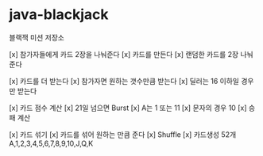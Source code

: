 # java-blackjack

블랙잭 미션 저장소

[x] 참가자들에게 카드 2장을 나눠준다
    [x] 카드를 만든다
    [x] 랜덤한 카드를 2장 나눠준다

[x] 카드를 더 받는다
    [x] 참가자면 원하는 갯수만큼 받는다
    [x] 딜러는 16 이하일 경우만 받는다

[x] 카드 점수 계산
    [x] 21일 넘으면 Burst
    [x] A는 1 또는 11
    [x] 문자의 경우 10
    [x] 승패 계산

[x] 카드 섞기
    [x] 카드를 섞어 원하는 만큼 준다
    [x] Shuffle
    [x] 카드생성 52개
        A,1,2,3,4,5,6,7,8,9,10,J,Q,K
